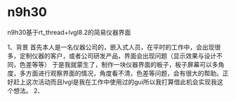 # n9h30




n9h30基于rt_thread+lvgl8.2的简易仪器界面

1、背景
    首先本人是一名仪器公司的，嵌入式人员，在平时的工作中，会出现很多，定制仪器的客户，或者公司研发产品，界面会出现问题（显示效果与设计不同，色差等等）
于是我就蒙生了，制作一块仪器界面的板子，板子屏幕可以多角度，多方面进行观察界面的情况，角度看不清，色差等问题，会有很大的帮助。正好赶上这次活动而且lvgl是我在工作中使用过的gui所以我打算借此机会实现我这个想法。
2、
